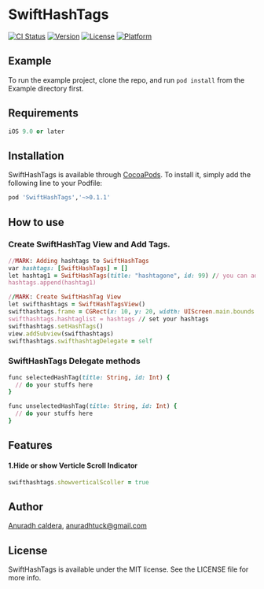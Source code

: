 # SwiftHashTags

[![CI Status](https://img.shields.io/travis/hcasc/SwiftHashTags.svg?style=flat)](https://travis-ci.org/hcasc/SwiftHashTags)
[![Version](https://img.shields.io/cocoapods/v/SwiftHashTags.svg?style=flat)](https://cocoapods.org/pods/SwiftHashTags)
[![License](https://img.shields.io/cocoapods/l/SwiftHashTags.svg?style=flat)](https://cocoapods.org/pods/SwiftHashTags)
[![Platform](https://img.shields.io/cocoapods/p/SwiftHashTags.svg?style=flat)](https://cocoapods.org/pods/SwiftHashTags)

## Example

To run the example project, clone the repo, and run `pod install` from the Example directory first.

## Requirements
```ruby
iOS 9.0 or later
```

## Installation

SwiftHashTags is available through [CocoaPods](https://cocoapods.org). To install
it, simply add the following line to your Podfile:

```ruby
pod 'SwiftHashTags','~>0.1.1'
```

## How to use

### Create SwiftHashTag View and Add Tags.
```ruby
//MARK: Adding hashtags to SwiftHashTags
var hashtags: [SwiftHashTags] = []
let hashtag1 = SwiftHashTags(title: "hashtagone", id: 99) // you can add any amount of Tags
hashtags.append(hashtag1)

//MARK: Create SwiftHashTag View
let swifthashtags = SwiftHashTagsView()
swifthashtags.frame = CGRect(x: 10, y: 20, width: UIScreen.main.bounds.width - 20, height: UIScreen.main.bounds.height - 20) // you can give any size
swifthashtags.hashtaglist = hashtags // set your hashtags
swifthashtags.setHashTags()
view.addSubview(swifthashtags)
swifthashtags.swifthashtagDelegate = self
```

### SwiftHashTags Delegate methods
```ruby
func selectedHashTag(title: String, id: Int) {
  // do your stuffs here
}

func unselectedHashTag(title: String, id: Int) {
  // do your stuffs here
}
```

## Features
#### 1.Hide or show Verticle Scroll Indicator
```ruby
swifthashtags.showverticalScoller = true
```
## Author

[Anuradh caldera](https://www.linkedin.com/in/anuradhcaldera/), anuradhtuck@gmail.com

## License

SwiftHashTags is available under the MIT license. See the LICENSE file for more info.
